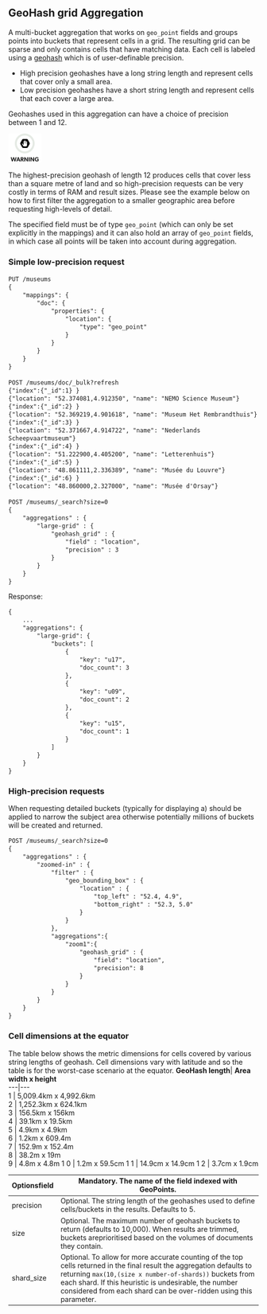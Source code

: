 ## GeoHash grid Aggregation

A multi-bucket aggregation that works on `geo_point` fields and groups points into buckets that represent cells in a grid. The resulting grid can be sparse and only contains cells that have matching data. Each cell is labeled using a [geohash](http://en.wikipedia.org/wiki/Geohash) which is of user-definable precision.

  * High precision geohashes have a long string length and represent cells that cover only a small area. 
  * Low precision geohashes have a short string length and represent cells that each cover a large area. 



Geohashes used in this aggregation can have a choice of precision between 1 and 12.

![Warning](/images/icons/warning.png)

The highest-precision geohash of length 12 produces cells that cover less than a square metre of land and so high-precision requests can be very costly in terms of RAM and result sizes. Please see the example below on how to first filter the aggregation to a smaller geographic area before requesting high-levels of detail.

The specified field must be of type `geo_point` (which can only be set explicitly in the mappings) and it can also hold an array of `geo_point` fields, in which case all points will be taken into account during aggregation.

### Simple low-precision request
    
    
    PUT /museums
    {
        "mappings": {
            "doc": {
                "properties": {
                    "location": {
                        "type": "geo_point"
                    }
                }
            }
        }
    }
    
    POST /museums/doc/_bulk?refresh
    {"index":{"_id":1} }
    {"location": "52.374081,4.912350", "name": "NEMO Science Museum"}
    {"index":{"_id":2} }
    {"location": "52.369219,4.901618", "name": "Museum Het Rembrandthuis"}
    {"index":{"_id":3} }
    {"location": "52.371667,4.914722", "name": "Nederlands Scheepvaartmuseum"}
    {"index":{"_id":4} }
    {"location": "51.222900,4.405200", "name": "Letterenhuis"}
    {"index":{"_id":5} }
    {"location": "48.861111,2.336389", "name": "Musée du Louvre"}
    {"index":{"_id":6} }
    {"location": "48.860000,2.327000", "name": "Musée d'Orsay"}
    
    POST /museums/_search?size=0
    {
        "aggregations" : {
            "large-grid" : {
                "geohash_grid" : {
                    "field" : "location",
                    "precision" : 3
                }
            }
        }
    }

Response:
    
    
    {
        ...
        "aggregations": {
            "large-grid": {
                "buckets": [
                    {
                        "key": "u17",
                        "doc_count": 3
                    },
                    {
                        "key": "u09",
                        "doc_count": 2
                    },
                    {
                        "key": "u15",
                        "doc_count": 1
                    }
                ]
            }
        }
    }

### High-precision requests

When requesting detailed buckets (typically for displaying a) should be applied to narrow the subject area otherwise potentially millions of buckets will be created and returned.
    
    
    POST /museums/_search?size=0
    {
        "aggregations" : {
            "zoomed-in" : {
                "filter" : {
                    "geo_bounding_box" : {
                        "location" : {
                            "top_left" : "52.4, 4.9",
                            "bottom_right" : "52.3, 5.0"
                        }
                    }
                },
                "aggregations":{
                    "zoom1":{
                        "geohash_grid" : {
                            "field": "location",
                            "precision": 8
                        }
                    }
                }
            }
        }
    }

### Cell dimensions at the equator

The table below shows the metric dimensions for cells covered by various string lengths of geohash. Cell dimensions vary with latitude and so the table is for the worst-case scenario at the equator.
**GeoHash length**| **Area width x height**    
---|---    
1 | 5,009.4km x 4,992.6km     
2 | 1,252.3km x 624.1km     
3 | 156.5km x 156km     
4 | 39.1km x 19.5km     
5 | 4.9km x 4.9km     
6 | 1.2km x 609.4m     
7 | 152.9m x 152.4m     
8 | 38.2m x 19m     
9 | 4.8m x 4.8m     1
0 | 1.2m x 59.5cm     1
1 | 14.9cm x 14.9cm     1
2 | 3.7cm x 1.9cm     

Optionsfield | Mandatory. The name of the field indexed with GeoPoints.   
---|---    
precision | Optional. The string length of the geohashes used to define cells/buckets in the results. Defaults to 5.    
size | Optional. The maximum number of geohash buckets to return (defaults to 10,000). When results are trimmed, buckets areprioritised based on the volumes of documents they contain.    
shard_size | Optional. To allow for more accurate counting of the top cells returned in the final result the aggregation defaults to returning `max(10,(size x number-of-shards))` buckets from each shard. If this heuristic is undesirable, the number considered from each shard can be over-ridden using this parameter. 
